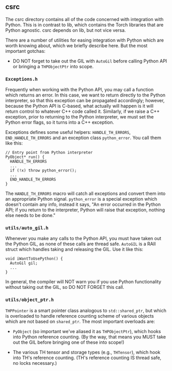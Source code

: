 ## csrc

The csrc directory contains all of the code concerned with integration
with Python.  This is in contrast to lib, which contains the Torch
libraries that are Python agnostic.  csrc depends on lib, but not vice
versa.

There are a number of utilities for easing integration with Python which
are worth knowing about, which we briefly describe here.  But the most
important gotchas:

* DO NOT forget to take out the GIL with `AutoGil` before calling Python
  API or bringing a `THPObjectPtr` into scope.

### `Exceptions.h`

Frequently when working with the Python API, you may call a function
which returns an error.  In this case, we want to return directly to the
Python interpreter, so that this exception can be propagated
accordingly; however, because the Python API is C-based, what actually
will happen is it will return control to whatever C++ code called it.
Similarly, if we raise a C++ exception, prior to returning to the Python
interpreter, we must set the Python error flags, so it turns into a C++
exception.

Exceptions defines some useful helpers: `HANDLE_TH_ERRORS`, `END_HANDLE_TH_ERRORS`
and an exception class `python_error`.  You call them like this:

```
// Entry point from Python interpreter
PyObject* run() {
  HANDLE_TH_ERRORS
  ...
  if (!x) throw python_error();
  ...
  END_HANDLE_TH_ERRORS
}
```

The `HANDLE_TH_ERRORS` macro will catch all exceptions and convert them
into an appropriate Python signal.  `python_error` is a special
exception which doesn't contain any info, instead it says, "An error
occurred in the Python API; if you return to the interpreter, Python
will raise that exception, nothing else needs to be done."

### `utils/auto_gil.h`

Whenever you make any calls to the Python API, you must have taken out
the Python GIL, as none of these calls are thread safe.  `AutoGIL` is
a RAII struct which handles taking and releasing the GIL.  Use it like
this:

```
void iWantToUsePython() {
  AutoGil gil;
  ...
}
```

In general, the compiler will NOT warn you if you use Python
functionality without taking out the GIL, so DO NOT FORGET this call.

### `utils/object_ptr.h`

`THPPointer` is a smart pointer class analogous to `std::shared_ptr`,
but which is overloaded to handle reference counting scheme of various
objects which are not based on `shared_ptr`.  The most important overloads are:

* `PyObject` (so important we've aliased it as `THPObjectPtr`), which
  hooks into Python reference counting.  (By the way, that means you
  MUST take out the GIL before bringing one of these into scope!)

* The various TH tensor and storage types (e.g., `THTensor`), which
  hook into TH's reference counting.  (TH's reference counting
  IS thread safe, no locks necessary.)
